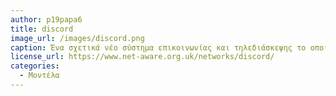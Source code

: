 ```yaml
---
author: p19papa6
title: discord
image_url: /images/discord.png
caption: Ένα σχετικά νέο σύστημα επικοινωνίας και τηλεδιάσκεψης το οποίο έχει ως κύριο κοίνο άτομα νεότερης ηλικίας. Ο κυριότερος τροπος επικοίνωνιας ειναι τα γραπτα μηνύματα αλλά υπάρχει και η δυνατότητα για βιντεόκλησης. Πλέον σας εφαρμόγη αρχίζει και επεκτήνεται περισσότερο και σε άτομα που το χρειάζονται για επαγγελματική χρήση αλλά και στην εκπαίδευση.
license_url: https://www.net-aware.org.uk/networks/discord/
categories:
  - Μοντέλα
---
```


